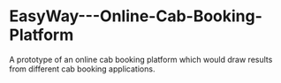 # EasyWay---Online-Cab-Booking-Platform
A prototype of an online cab booking platform which would draw results from different cab booking applications.

